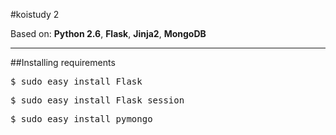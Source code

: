 #koistudy 2

Based on: **Python 2.6**, **Flask**, **Jinja2**, **MongoDB**

----------
##Installing requirements

<pre>$ sudo easy_install Flask</pre>
<pre>$ sudo easy_install Flask_session</pre>
<pre>$ sudo easy_install pymongo</pre>
